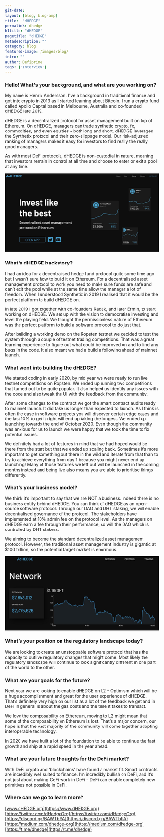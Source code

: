 ```yaml
---
git-date:
layout: [blog, blog-amp]
title:  "dHEDGE"
permalink: dhedge
h1title: "dHEDGE"
pagetitle: "dHEDGE"
metadescription: ""
category: blog
featured-image: /images/blog/
intro: ""
author: Defiprime
tags: ['Interview']
---
```


### Hello! What's your background, and what are you working on?

My name is Henrik Andersson. I've a background in traditional finance and got into crypto in 2013 as I started learning about Bitcoin. I run a crypto fund called Apollo Capital based in Melbourne, Australia and co-founded dHEDGE late 2019.

dHEDGE is a decentralized protocol for asset management built on top of Ethereum. On dHEDGE, managers can trade synthetic crypto, fx, commodities, and even equities - both long and short. dHEDGE leverages the Synthetix protocol and their zero-slippage model. Our risk-adjusted ranking of managers makes it easy for investors to find really the really good managers.

As with most DeFi protocols, dHEDGE is non-custodial in nature, meaning that investors remain in control at all time and choose to enter or exit a pool at any time.

![](/images/blog/dhedge/image1.jpg)

### What's dHEDGE backstory? 

I had an idea for a decentralised hedge fund protocol quite some time ago but I wasn’t sure how to build it on Ethereum. For a decentralised asset management protocol to work you need to make sure funds are safe and can’t exit the pool while at the same time allow the manager a lot of freedom. When I understood Synthetix in 2019 I realised that it would be the perfect platform to build dHEDGE on.

In late 2019 I got together with co-founders Radek, and later Ermin, to start working on dHEDGE. We set up with the vision to democratise investing and level the playing field. We thought the permissionless nature of Ethereum was the perfect platform to build a software protocol to do just that.

After building a working demo on the Ropsten testnet we decided to test the system through a couple of testnet trading competitions. That was a great learning experience to figure out what could be improved on and to find any bugs in the code. It also meant we had a build a following ahead of mainnet launch.


### What went into building the dHEDGE?

We started coding in early 2020, by mid year we were ready to run live testnet competitions on Ropsten. We ended up running two competitions that turned out to be quite popular. It also helped us identify any issues with the code and also tweak the UI with the feedback from the community.

After some changes to the contract we got the smart contract audits ready to mainnet launch. It did take us longer than expected to launch. As I think is often the case in software projects you will discover certain edge cases and the last 10% to get it right will end up taking the longest. We ended up launching towards the end of October 2020. Even though the community was anxious for us to launch we were happy that we took the time to fix potential issues.

We definitely had a lot of features in mind that we had hoped would be there from the start but that we ended up scaling back. Sometimes it’s more important to get something out there in the wild and iterate from that than to try to achieve everything from day 1 because you might never end up launching! Many of those features we left out will be launched in the coming months instead and being live also means you are able to prioritise things differently.

### What's your business model?

We think it’s important to say that we are NOT a business. Indeed there is no business entity behind dHEDGE. You can think of dHEDGE as an open-source software protocol. Through our DAO and DHT staking, we will enable decentralised governance of the protocol. The stakeholders have implemented at 10% admin fee on the protocol level. As the managers on dHEDGE earn a fee through their performance, so will the DAO which is controlled by DHT stakers.

We aiming to become the standard decentralized asset management protocol. However, the traditional asset management industry is gigantic at $100 trillion, so the potential target market is enormous.

![](/images/blog/dhedge/image2.jpg)


### What’s your position on the regulatory landscape today?

We are looking to create an unstoppable software protocol that has the capacity to outlive regulatory changes that might come. Most likely the regulatory landscape will continue to look significantly different in one part of the world to the other.


### What are your goals for the future?

Next year we are looking to enable dHEDGE on L2 - Optimism which will be a huge accomplishment and great for the user experience of dHEDGE. That’s definitely very high on our list as a lot of the feedback we get and in DeFi in general is about the gas costs and the time it takes to transact.

We love the composability on Ethereum, moving to L2 might mean that some of the composability on Ethereum is lost. That’s a major concern, our hope is that the vast majority of the community will come together adopting interoperable technology.

In 2020 we have built a lot of the foundation to be able to continue the fast growth and ship at a rapid speed in the year ahead.


### What are your future thoughts for the DeFi market?

With DeFi crypto and ‘blockchains’ have found a market fit. Smart contracts are incredibly well suited to finance. I’m incredibly bullish on DeFi, and it’s not just about making CeFi work in DeFi - DeFi can enable completely new primitives not possible in CeFi.



### Where can we go to learn more?

[www.dHEDGE.org](https://www.dHEDGE.org) \
[https://twitter.com/dHedgeOrg](https://twitter.com/dHedgeOrg) \
[https://discord.gg/BAWTbRA](https://discord.gg/BAWTbRA) \
[https://medium.com/dhedge-org](https://medium.com/dhedge-org) \
[https://t.me/dhedge](https://t.me/dhedge)